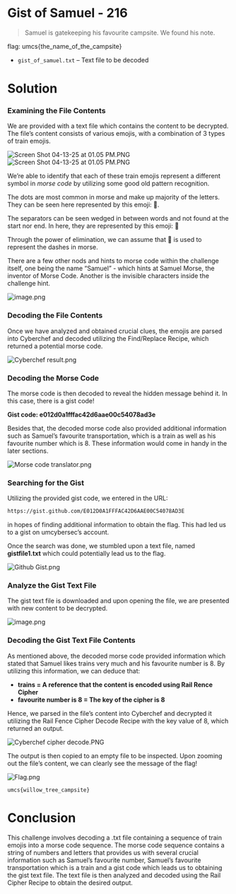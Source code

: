 # Gist of Samuel - 216
> Samuel is gatekeeping his favourite campsite. We found his note.

flag: umcs{the_name_of_the_campsite}
> 
- `gist_of_samuel.txt` – Text file to be decoded

# Solution

### Examining the File Contents
We are provided with a text file which contains the content to be decrypted. The file’s content consists of various emojis, with a combination of 3 types of train emojis.

![Screen Shot 04-13-25 at 01.05 PM.PNG](attachment:ab04c392-d516-423b-8eea-29ddd8f6f8d8:Screen_Shot_04-13-25_at_01.05_PM.png)
![Screen Shot 04-13-25 at 01.05 PM.PNG](attachment:ab04c392-d516-423b-8eea-29ddd8f6f8d8:Screen_Shot_04-13-25_at_01.05_PM.png)

We’re able to identify that each of these train emojis represent a different symbol in *morse code* by utilizing some good old pattern recognition.

The dots are most common in morse and make up majority of the letters. They can be seen here represented by this emoji: 🚂.

The separators can be seen wedged in between words and not found at the start nor end. In here, they are represented by this emoji: 🚆

Through the power of elimination, we can assume that 🚋 is used to represent the dashes in morse.

There are a few other nods and hints to morse code within the challenge itself, one being the name “Samuel” - which hints at Samuel Morse, the inventor of Morse Code. Another is the invisible characters inside the challenge hint.

![image.png](attachment:e47d6497-3c7b-4e5f-b787-93d25f8f6a3d:image.png)

### Decoding the File Contents
Once we have analyzed and obtained crucial clues, the emojis are parsed into Cyberchef and decoded utilizing the Find/Replace Recipe, which returned a potential morse code.

![Cyberchef result.png](attachment:78a348e0-777d-4636-b983-9043fcca068c:Cyberchef_result.png)

### Decoding the Morse Code
The morse code is then decoded to reveal the hidden message behind it. In this case, there is a gist code!

**Gist code: e012d0a1fffac42d6aae00c54078ad3e**

Besides that, the decoded morse code also provided additional information such as Samuel’s favourite transportation, which is a train as well as his favourite number which is 8. These information would come in  handy in the later sections.

![Morse code translator.png](attachment:892505ad-65b6-411c-95ae-061f4ff26133:Morse_code_translator.png)

### Searching for the Gist
Utilizing the provided gist code, we entered in the URL:

```bash
https://gist.github.com/E012D0A1FFFAC42D6AAE00C54078AD3E
```

in hopes of finding additional information to obtain the flag. This had led us to a gist on umcybersec’s account.

Once the search was done, we stumbled upon a text file, named **gistfile1.txt** which could potentially lead us to the flag. 

![Github Gist.png](attachment:23c298e6-e8f9-421c-9623-cfc795fa4af4:Github_Gist.png)

### Analyze the Gist Text File
The gist text file is downloaded and upon opening the file, we are presented with new content to be decrypted. 

![image.png](attachment:be490fda-a5bd-4089-8612-3919e5207f62:image.png)

### Decoding the Gist Text File Contents
As mentioned above, the decoded morse code provided information which stated that Samuel likes trains very much and his favourite number is 8. By utilizing this information, we can deduce that:

- **trains = A reference that the content is encoded using Rail Rence Cipher**
- **favourite number is 8 = The key of the cipher is 8**

Hence, we parsed in the file’s content into Cyberchef and decrypted it utilizing the Rail Fence Cipher Decode Recipe with the key value of 8, which returned an output.

![Cyberchef cipher decode.PNG](attachment:2b36f907-7066-4b5e-9360-15cffc1a1f34:Cyberchef_cipher_decode.png)

The output is then copied to an empty file to be inspected. Upon zooming out the file’s content, we can clearly see the message of the flag!

![Flag.png](attachment:29b889ed-0501-4880-9b63-4a8c99831e47:Flag.png)

```
umcs{willow_tree_campsite}
```
# Conclusion
This challenge involves decoding a .txt file containing a sequence of train emojis into a morse code sequence. The morse code sequence contains a string of numbers and letters that provides us with several crucial information such as Samuel’s favourite number, Samuel’s favourite transportation which is a train and a gist code which leads us to obtaining the gist text file. The text file is then analyzed and decoded using the Rail Cipher Recipe to obtain the desired output.
